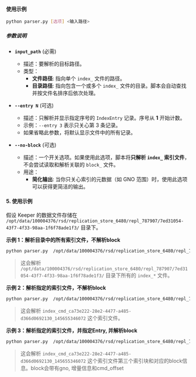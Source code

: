 
#### 使用示例

```bash
python parser.py [选项] <输入路径>
```

##### **参数说明**

*   **`input_path`** (必需)
    *   描述：要解析的目标路径。
    *   类型：
        *   **文件路径**: 指向单个 `index_` 文件的路径。
        *   **目录路径**: 指向包含一个或多个 `index_` 文件的目录。脚本会自动查找并按文件名排序后依次处理。

*   **`--entry N`** (可选)
    *   描述：只解析并显示指定序号的 `IndexEntry` 记录。序号从 **1** 开始计数。
    *   示例：`--entry 3` 表示只关心第 3 条记录。
    *   如果省略此参数，将默认显示文件中的所有记录。

*   **`--no-block`** (可选)
    *   描述：一个开关选项。如果使用此选项，脚本将**只解析 `index_` 索引文件**，不会尝试读取和解析关联的 `block_` 文件。
    *   用途：
        *   **简化输出**: 当你只关心索引的元数据（如 GNO 范围）时，使用此选项可以获得更简洁的输出。

#### 5. 使用示例

假设 Keeper 的数据文件存储在 `/opt/data/100004376/rsd/replication_store_6480/repl_787907/7ed31054-43f7-4f33-98aa-1f6f78ade1f3/` 目录下。

**示例 1：解析目录中的所有索引文件，不解析block**
```bash
python parser.py  /opt/data/100004376/rsd/replication_store_6480/repl_787907/7ed31054-43f7-4f33-98aa-1f6f78ade1f3/ --no-block
```
> 这会解析 `/opt/data/100004376/rsd/replication_store_6480/repl_787907/7ed31054-43f7-4f33-98aa-1f6f78ade1f3/` 目录下所有的 `index_*` 文件。

**示例 2：解析指定的索引文件，不解析block**
```bash
python parser.py  /opt/data/100004376/rsd/replication_store_6480/repl_787907/7ed31054-43f7-4f33-98aa-1f6f78ade1f3/index_cmd_ca73e222-28e2-4477-a485-d366d0692130_145655346072 --no-block
```
> 这会解析 `index_cmd_ca73e222-28e2-4477-a485-d366d0692130_145655346072` 这个索引文件。

**示例 3：解析指定的索引文件，并指定Entry, 并解析block**
```bash
python parser.py  /opt/data/100004376/rsd/replication_store_6480/repl_787907/7ed31054-43f7-4f33-98aa-1f6f78ade1f3/index_cmd_ca73e222-28e2-4477-a485-d366d0692130_145655346072 --entry 3
```
> 这会解析 `index_cmd_ca73e222-28e2-4477-a485-d366d0692130_145655346072` 这个索引文件第三个索引块和对应的block信息。block会带有gno, 增量信息和cmd_offset


